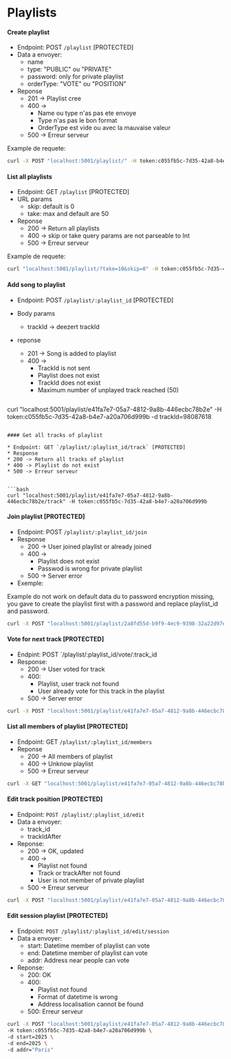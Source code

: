 # Playlists

#### Create playlist

* Endpoint: POST `/playlist` [PROTECTED]
* Data a envoyer:
    * name
    * type: "PUBLIC" ou "PRIVATE"
    * password: only for private playlist
    * orderType: "VOTE" ou "POSITION"
* Reponse
    * 201 -> Playlist cree
    * 400 -> 
        * Name ou type n'as pas ete envoye
        * Type n'as pas le bon format
        * OrderType est vide ou avec la mauvaise valeur
    * 500 -> Erreur serveur

Example de requete:

```bash
curl -X POST "localhost:5001/playlist/" -H token:c055fb5c-7d35-42a8-b4e7-a20a706d999b -d name=playlist -d type=PUBLIC
```

#### List all playlists

* Endpoint: GET `/playlist` [PROTECTED]
* URL params
    * skip: default is 0
    * take: max and default are 50
* Reponse
    * 200 -> Return all playlists
    * 400 -> skip or take query params are not parseable to Int
    * 500 -> Erreur serveur

Example de requete:

```bash
curl "localhost:5001/playlist/?take=10&skip=0" -H token:c055fb5c-7d35-42a8-b4e7-a20a706d999b
```

#### Add song to playlist

* Endpoint: POST `/playlist/:playlist_id` [PROTECTED]
* Body params
  * trackId -> deezert trackId
* reponse
  * 201 -> Song is added to playlist
  * 400 ->
    * TrackId is not sent
    * Playlist does not exist
    * TrackId does not exist
    * Maximum number of unplayed track reached (50)

  ```bash
curl "localhost:5001/playlist/e41fa7e7-05a7-4812-9a8b-446ecbc78b2e" -H token:c055fb5c-7d35-42a8-b4e7-a20a706d999b -d trackId=98087618
  ```

#### Get all tracks of playlist

* Endpoint: GET `/playlist/:playlist_id/track` [PROTECTED]
* Response
  * 200 -> Return all tracks of playlist
  * 400 -> Playlist do not exist
  * 500 -> Erreur serveur


```bash
curl "localhost:5001/playlist/e41fa7e7-05a7-4812-9a8b-446ecbc78b2e/track" -H token:c055fb5c-7d35-42a8-b4e7-a20a706d999b
```
#### Join playlist [PROTECTED]

* Endpoint: POST `/playlist/:playlist_id/join`
* Response
    * 200 -> User joined playlist or already joined
    * 400 ->
        * Playlist does not exist
        * Passwod is wrong for private playlist
    * 500 -> Server error
* Exemple:

Example do not work on default data du to password encryption missing, you gave to create the playlist first with a password and replace playlist_id and password.

```bash
curl -X POST "localhost:5001/playlist/2a8fd55d-b9f9-4ec9-9398-32a22d97e64c/join" -H token:c055fb5c-7d35-42a8-b4e7-a20a706d999b -d password=123
```

#### Vote for next track [PROTECTED]

* Endpint: POST `/playlist/:playlist_id/vote/:track_id
* Response:
    * 200 -> User voted for track
    * 400:
        * Playlist, user track not found
        * User already vote for this track in the playlist
    * 500 -> Server error

```bash
curl -X POST "localhost:5001/playlist/e41fa7e7-05a7-4812-9a8b-446ecbc78b2e/vote/48f0a90f-74d4-4eae-9f38-e1940bc62a4b" -H token:c055fb5c-7d35-42a8-b4e7-a20a706d999b
```

#### List all members of playlist [PROTECTED]

* Endpoint: GET `/playlist/:playlist_id/members`
* Reponse
    * 200 -> All members of playlist
    * 400 -> Unknow playlist
    * 500 -> Erreur serveur

```bash
curl -X GET "localhost:5001/playlist/e41fa7e7-05a7-4812-9a8b-446ecbc78b2e/members" -H token:c055fb5c-7d35-42a8-b4e7-a20a706d999b
```

#### Edit track position [PROTECTED]

* Endpoint: `POST /playlist/:playlist_id/edit`
* Data a envoyer:
    * track_id
    * trackIdAfter
* Reponse:
    * 200 -> OK, updated
    * 400 ->
        * Playlist not found
        * Track or trackAfter not found
        * User is not member of private playlist
    * 500 -> Erreur serveur

```bash
curl -X POST "localhost:5001/playlist/e41fa7e7-05a7-4812-9a8b-446ecbc78b2e/edit" -H token:c055fb5c-7d35-42a8-b4e7-a20a706d999b -d trackIdAfter=f77b7dce-74ed-4312-944f-340eb1d3f602 -d trackId=afd1b795-2ad2-44af-b9a6-c3910f3fe6ec
```

#### Edit session playlist [PROTECTED]
* Endpoint: `POST /playlist/:playlist_id/edit/session`
* Data a envoyer:
    * start: Datetime member of playlist can vote
    * end: Datetime member of playlist can vote
    * addr: Address near people can vote
* Reponse:
    * 200: OK
    * 400:
        * Playlist not found
        * Format of datetime is wrong
        * Address localisation cannot be found
    * 500: Erreur serveur

```bash
curl -X POST "localhost:5001/playlist/e41fa7e7-05a7-4812-9a8b-446ecbc78b2e/edit/session" \
-H token:c055fb5c-7d35-42a8-b4e7-a20a706d999b \
-d start=2025 \
-d end=2025 \
-d addr="Paris"
```
